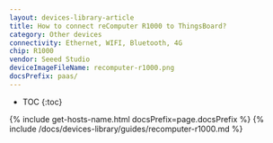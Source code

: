 ```yaml
---
layout: devices-library-article
title: How to connect reComputer R1000 to ThingsBoard?
category: Other devices
connectivity: Ethernet, WIFI, Bluetooth, 4G
chip: R1000
vendor: Seeed Studio
deviceImageFileName: recomputer-r1000.png
docsPrefix: paas/
---
```



* TOC
{:toc}

{% include get-hosts-name.html docsPrefix=page.docsPrefix %}
{% include /docs/devices-library/guides/recomputer-r1000.md %}